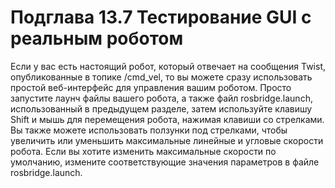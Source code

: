 # Подглава 13.7 Тестирование GUI с реальным роботом

Если у вас есть настоящий робот, который отвечает на сообщения Twist, опубликованные в топике /cmd\_vel, то вы можете сразу использовать простой веб-интерфейс для управления вашим роботом. Просто запустите лаунч файлы вашего робота, а также файл rosbridge.launch, использованный в предыдущем разделе, затем используйте клавишу Shift и мышь для перемещения робота, нажимая клавиши со стрелками. Вы также можете использовать ползунки под стрелками, чтобы увеличить или уменьшить максимальные линейные и угловые скорости робота. Если вы хотите изменить максимальные скорости по умолчанию, измените соответствующие значения параметров в файле rosbridge.launch.

